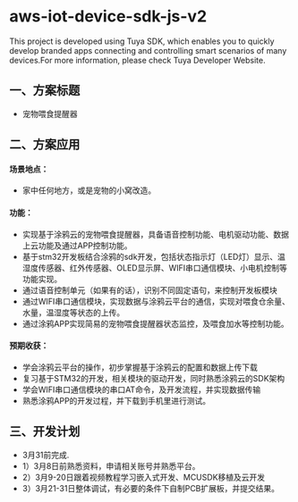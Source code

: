 # aws-iot-device-sdk-js-v2
This project is developed using Tuya SDK, which enables you to quickly develop branded apps connecting and controlling smart scenarios of many devices.For more information, please check Tuya Developer Website.

## 一、方案标题
* 宠物喂食提醒器

## 二、方案应用

#### 场景地点：
*  家中任何地方，或是宠物的小窝改造。
 
#### 功能：
* 实现基于涂鸦云的宠物喂食提醒器，具备语音控制功能、电机驱动功能、数据上云功能及通过APP控制功能。
* 基于stm32开发板结合涂鸦的sdk开发，包括状态指示灯（LED灯）显示、温湿度传感器、红外传感器、OLED显示屏、WIFI串口通信模块、小电机控制等功能实现。
* 通过语音控制单元（如果有的话），识别不同固定语句，来控制开发板模块
* 通过WIFI串口通信模块，实现数据与涂鸦云平台的通信，实现对喂食仓余量、水量，温湿度等状态的上传。
* 通过涂鸦APP实现简易的宠物喂食提醒器状态监控，及喂食加水等控制功能。

#### 预期收获：
* 学会涂鸦云平台的操作，初步掌握基于涂鸦云的配置和数据上传下载
* 复习基于STM32的开发，相关模块的驱动开发，同时熟悉涂鸦云的SDK架构
* 学会WIFI串口通信模块的串口AT命令，及开发流程，并实现数据传输
* 熟悉涂鸦APP的开发过程，并下载到手机里进行测试。

## 三、开发计划
* 3月31前完成.
* 1）3月8日前熟悉资料，申请相关账号并熟悉平台。
* 2）3月9-20日跟着视频教程学习嵌入式开发、MCUSDK移植及云开发
* 3）3月21-31日整体调试，有必要的条件下自制PCB扩展板，并提交结果。
